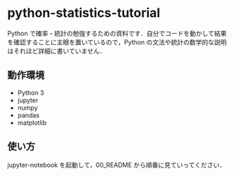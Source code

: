# python-statistics-tutorial

Python で確率・統計の勉強するための資料です．自分でコードを動かして結果を確認することに主眼を置いているので，Python の文法や統計の数学的な説明はそれほど詳細に書いていません．

## 動作環境
- Python 3
- jupyter
- numpy
- pandas
- matplotlib

## 使い方
jupyter-notebook を起動して，00_README から順番に見ていってください．
